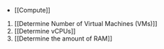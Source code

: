 - [[Compute]]

1. [[Determine Number of Virtual Machines (VMs)]]
2. [[Determine vCPUs]]
3. [[Determine the amount of RAM]]